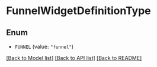 # FunnelWidgetDefinitionType

## Enum


* `FUNNEL` (value: `"funnel"`)


[[Back to Model list]](../README.md#documentation-for-models) [[Back to API list]](../README.md#documentation-for-api-endpoints) [[Back to README]](../README.md)


